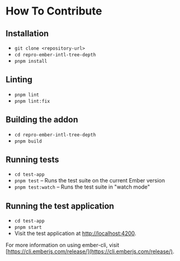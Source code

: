 # How To Contribute

## Installation

- `git clone <repository-url>`
- `cd repro-ember-intl-tree-depth`
- `pnpm install`

## Linting

- `pnpm lint`
- `pnpm lint:fix`

## Building the addon

- `cd repro-ember-intl-tree-depth`
- `pnpm build`

## Running tests

- `cd test-app`
- `pnpm test` – Runs the test suite on the current Ember version
- `pnpm test:watch` – Runs the test suite in "watch mode"

## Running the test application

- `cd test-app`
- `pnpm start`
- Visit the test application at [http://localhost:4200](http://localhost:4200).

For more information on using ember-cli, visit [https://cli.emberjs.com/release/](https://cli.emberjs.com/release/).
